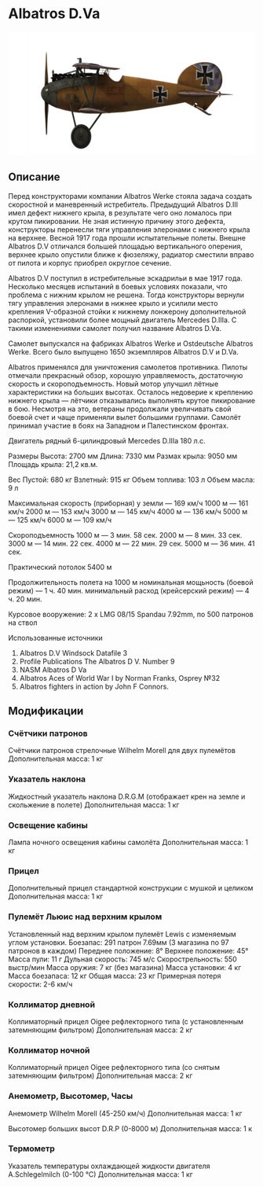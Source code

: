 # Albatros D.Va

![albatrosd5](../images/albatrosd5.png)

## Описание

Перед конструкторами компании Albatros Werke стояла задача создать скоростной и маневренный истребитель. Предыдущий Albatros D.III имел дефект нижнего крыла, в результате чего оно ломалось при крутом пикировании. Не зная истинную причину этого дефекта, конструкторы перенесли тяги управления элеронами c нижнего крыла на верхнее.
Весной 1917 года прошли испытательные полеты. Внешне Albatros D.V отличался большей площадью вертикального оперения, верхнее крыло опустили ближе к фюзеляжу, радиатор сместили вправо от пилота и корпус приобрел округлое сечение.

Albatros D.V поступил в истребительные эскадрильи в мае 1917 года. Несколько месяцев испытаний в боевых условиях показали, что проблема с нижним крылом не решена. Тогда конструкторы вернули тягу управления элеронами в нижнее крыло и усилили место крепления V-образной стойки к нижнему лонжерону дополнительной распоркой, установили более мощный двигатель Mercedes D.IIIa. С такими изменениями самолет получил название Albatros D.Va.

Самолет выпускался на фабриках Albatros Werke и Ostdeutsche Albatros Werke. Всего было выпущено 1650 экземпляров Albatros D.V и D.Va.

Albatros применялся для уничтожения самолетов противника. Пилоты отмечали прекрасный обзор, хорошую управляемость, достаточную скорость и скороподъемность. Новый мотор улучшил лётные характеристики на больших высотах. Осталось недоверие к креплению нижнего крыла — лётчики отказывались выполнять крутое пикирование в бою. Несмотря на это, ветераны продолжали увеличивать свой боевой счет и чаще применяли вылет большими группами. Самолёт принимал участие в боях на Западном и Палестинском фронтах.


Двигатель рядный 6-цилиндровый Mercedes D.IIIa 180 л.с.

Размеры
Высота: 2700 мм
Длина: 7330 мм
Размах крыла: 9050 мм
Площадь крыла:  21,2 кв.м.

Вес
Пустой: 680 кг
Взлетный: 915 кг
Объем топлива: 103 л
Объем масла: 9 л

Максимальная скорость (приборная)
у земли — 169 км/ч
1000 м — 161 км/ч
2000 м — 153 км/ч
3000 м — 145 км/ч
4000 м — 136 км/ч
5000 м — 125 км/ч
6000 м — 109 км/ч

Скороподъемность
1000 м —  3 мин. 58 сек.
2000 м —  8 мин. 33 сек.
3000 м — 14 мин. 22 сек.
4000 м — 22 мин. 29 сек.
5000 м — 36 мин. 41 сек.

Практический потолок 5400 м

Продолжительность полета на 1000 м
номинальная мощьность (боевой режим) — 1 ч. 40 мин.
минимальный расход (крейсерский режим) — 4 ч. 20 мин.

Курсовое вооружение: 2 x LMG 08/15 Spandau 7.92mm, по 500 патронов на ствол

Использованные источники
1) Albatros D.V  Windsock Datafile 3
2) Profile Publications The Albatros D V. Number 9
3) NASM Albatros D Va
4) Albatros Aces of World War I by Norman Franks, Osprey №32
5) Albatros fighters in action by John F Connors.

## Модификации

### Счётчики патронов

Счётчики патронов стрелочные Wilhelm Morell для двух пулемётов
Дополнительная масса: 1 кг
### Указатель наклона

Жидкостный указатель наклона D.R.G.M (отображает крен на земле и скольжение в полете)
Дополнительная масса: 1 кг

### Освещение кабины

Лампа ночного освещения кабины самолёта
Дополнительная масса: 1 кг

### Прицел

Дополнительный прицел стандартной конструкции с мушкой и целиком
Дополнительная масса: 1 кг

### Пулемёт Льюис над верхним крылом

Установленный над верхним крылом пулемёт Lewis с изменяемым углом установки.
Боезапас: 291 патрон 7.69мм (3 магазина по 97 патронов в каждом)
Переднее положение: 8°
Верхнее положение: 45°
Масса пули: 11 г
Дульная скорость: 745 м/с
Скорострельность: 550 выстр/мин
Масса оружия: 7 кг (без магазина)
Масса установки: 4 кг
Масса боезапаса: 12 кг
Общая масса: 23 кг
Примерная потеря скорости: 2-6 км/ч
### Коллиматор дневной

Коллиматорный прицел Oigee рефлекторного типа (с установленным затемняющим фильтром)
Дополнительная масса: 2 кг

### Коллиматор ночной

Коллиматорный прицел Oigee рефлекторного типа (со снятым затемняющим фильтром)
Дополнительная масса: 2 кг

### Анемометр, Высотомер, Часы

Анемометр Wilhelm Morell (45-250 км/ч)
Дополнительная масса: 1 кг

Высотомер больших высот D.R.P (0-8000 м)
Дополнительная масса: 1 к
### Термометр

Указатель температуры охлаждающей жидкости двигателя A.Schlegelmilch (0-100 °C)
Дополнительная масса: 1 кг
